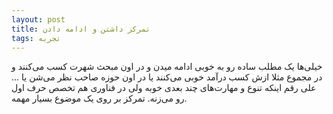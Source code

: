 ```yaml
---
layout: post
title: تمرکز داشتن و ادامه دادن
tags: تجربه
---
```

خیلی‌ها یک مطلب ساده رو به خوبی ادامه میدن و در اون مبحث شهرت کسب می‌کنند و 
در مجموع مثلا ازش کسب درآمد خوبی می‌کنند یا در اون حوزه صاحب نظر می‌شن یا ...
علی رقم اینکه تنوع و مهارت‌های چند بعدی خوبه ولی در فناوری هم تخصص حرف اول رو می‌زنه. تمرکز بر روی یک موضوع بسیار مهمه.

